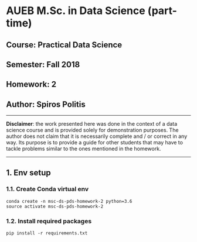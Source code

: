 # AUEB M.Sc. in Data Science (part-time)
## Course: Practical Data Science
## Semester: Fall 2018
## Homework: 2
## Author: Spiros Politis

----------

**Disclaimer**: the work presented here was done in the context of a data science course and is provided solely for demonstration purposes. The author does not claim that it is necessarily complete and / or correct in any way. Its purpose is to provide a guide for other students that may have to tackle problems similar to the ones mentioned in the homework.

----------

## 1. Env setup

### 1.1. Create Conda virtual env

```
conda create -n msc-ds-pds-homework-2 python=3.6
source activate msc-ds-pds-homework-2
```

###  1.2. Install required packages

```
pip install -r requirements.txt
```